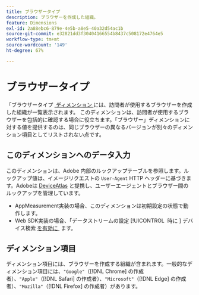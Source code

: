 ```yaml
---
title: ブラウザータイプ
description: ブラウザーを作成した組織。
feature: Dimensions
exl-id: 2a88ebc6-879e-4e5b-a8e5-40a32d54ac1b
source-git-commit: e32821dd3f30404166554b8437c508172e4764e5
workflow-type: tm+mt
source-wordcount: '149'
ht-degree: 67%

---
```


# ブラウザータイプ

「ブラウザータイプ [&#x200B; ディメンション &#x200B;](overview.md) には、訪問者が使用するブラウザーを作成した組織が一覧表示されます。 このディメンションは、訪問者が使用するブラウザーを包括的に確認する場合に役立ちます。「ブラウザー」ディメンションに対する値を提供するのは、同じブラウザーの異なるバージョンが別々のディメンション項目としてリストされない点です。

## このディメンションへのデータ入力

このディメンションは、Adobe 内部のルックアップテーブルを参照します。ルックアップ値は、イメージリクエストの `User-Agent` HTTP ヘッダーに基づきます。Adobeは [DeviceAtlas](https://deviceatlas.com/) と提携し、ユーザーエージェントとブラウザー間のルックアップを管理しています。

* AppMeasurement実装の場合、このディメンションは初期設定の状態で動作します。
* Web SDK実装の場合、「データストリームの設定 [!UICONTROL &#x200B; 時に &#x200B;] デバイス検索 [&#x200B; を有効に &#x200B;](https://experienceleague.adobe.com/docs/experience-platform/datastreams/configure.html?lang=ja) ます。

## ディメンション項目

ディメンション項目には、ブラウザーを作成する組織が含まれます。一般的なディメンション項目には、`"Google"`（[!DNL Chrome] の作成者）、`"Apple"`（[!DNL Safari] の作成者）、`"Microsoft"`（[!DNL Edge] の作成者）、`"Mozilla"`（[!DNL Firefox] の作成者）があります。
